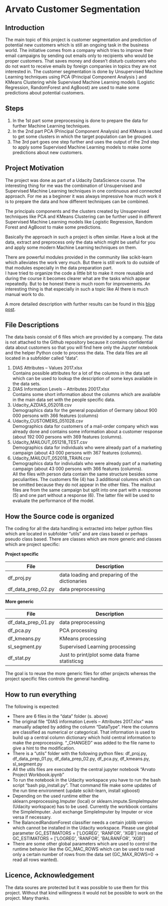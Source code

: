 # Arvato Customer Segmentation 

## Introduction 

The main topic of this project is customer segmentation and prediction of potential new customers which is still an ongoing task in the business world. The initiative comes from a company which tries to improve their email campaigns by sending out emails only to recipients who would be proper customers. That saves money and doesn’t disturb customers who do not want to receive emails by foreign companies in topics they are not interested in. 
The customer segmentation is done by Unsupervised Machine Learning techniques using PCA (Principal Component Analysis ) and KMeans Clustering while  Supervised Machine Learning models (Logistic Regression, RandomForest and AgBoost) are used to make some predictions about potential customers. 


## Steps 

1.	In the 1st part some preprocessing is done to prepare the data for further Machine Learning techniques. 
2.	In the 2nd part PCA (Principal Component Analysis) and KMeans is used to get some clusters in which the target population can be grouped. 
3.	The 3rd part goes one step further and uses the output of the 2nd step to apply some Supervised Machine Learning models to make some predictions about new customers.

## Project Motivation

The project was done as part of a Udacity DataScience course. The interesting thing for me was the combination of Unsupervised and Supervised Machine Learning techniques in one continuous and connected approach.  For me as a beginner it was always impressive how much work it is to prepare the data and how different techniques can be combined. 

The principals components and the clusters created by Unsupervised techniques like PCA and KMeans Clustering can be further used in different Supervised Machine Learning models like Logistic Regression, Random Forest and AgBoost to make some predictions. 

Basically the approach in such a project is often similar. Have a look at the data, extract and preprocess only the data which might be useful for you and apply some modern Machine Learning techniques on them. 

There are powerful modules provided in the community like scikit-learn which alleviates the work very much. But there is still work to do outside of that modules especially in the data preparation part.   
I have tried to organize the code a little bit to make it more reusable and during the course it becomes clearer what are the tasks which appear repeatedly. But to be honest there is much room for improvements.  An interesting thing is that especially in such a topic like AI there is much manual work to do. 

A more detailed description with further results can be found in this [blog post](https://medium.com/@wkudac/stackoverflow-survey-2017-where-are-you-f802d450fa1).
 

## File Descriptions 

The data basis consist of 6 files which are provided by a company. The data is not attached to the Github repository because it contains confidential data about customers so that you will find here only the Jupyter notebook and the helper Python code to process the data. 
The data files are all located in a subfolder called “data”. 
1.	DIAS Attributes – Values 2017.xlsx<br>
Contains possible attributes for a lot of the columns in the data set which can be used to lookup the description of some keys available in the data sets. 
2.	DIAS Information Levels – Attributes 20017.xlsx<br>
Contains some short information about the columns which are available in the main data set with the people specific data.
3.	Udacity_AZDIAS_052018.csv<br>
Demographics data for the general population of Germany (about 900 000 persons with 366 features (columns)
4.	Udacity_CUSTOMERS_051028.csv<br>
Demographics data for customers of a mail-order company which was already done and contains some information about a customer response (about 192 000 persons with 369 features (columns).
5.	Udacity_MAILOUT_051218_TEST.csv<br>
Demographics data for individuals who were already part of a marketing campaign (about 43 000 persons with 367 features (columns). 
6.	Udacity_MAILOUT_052018_TRAIN.csv<br>
Demographics data for indiviudals who were already part of a marketing campaign (about 43 000 persons with 366 features (columns).<br>
All the files with person data contain the same structure besides some peculiarities. 
The customers file (4) has 3 additional columns which can be omitted because they do not appear in the other files. The mailout files are from the same campaign but split into one part with a response (5) and one part without a response (6). The latter file will be used to evaluate the performance of the model. 

## How the Source code is organized

The coding for all the data handling is extracted into helper python files which are located in subfolder “utils” and are class based or perhaps pseudo class based.
There are classes which are more generic and classes which are project specific: 

**Project specific**<br>

| File | Description |
|------|-------------|
| df_proj.py|data loading and preparing of the dictionaries|
|df_data_prep_02.py| data preprocessing|

**More generic** <br>

| File | Description |
|------|-------------|
|df_data_prep_01.py|data preprocessing|
|df_pca.py|PCA processing|
|df_kmeans.py|KMeans processing|
|sl_segment.py|Supervised Learning processing|
|df_stat.py|Just to print/plot some data frame statisticsg|



The goal is to reuse the more generic files for other projects whereas the project specific files controls the general handling.

##	How to run everything

The following is expected:<br>
- There are 6 files in the “data” folder (s. above)
- The original file “DIAS information Levels – Attributes 2017.xlsx” was manually adapted by adding the column “DataType”. Here the columns are classified as numerical or categorical. That information is used to build up a central column dictionary which hold central information to make the preprocessing. “_CHANGED” was added to the file name to give a hint to the modification. 
- There is a “utils” folder with the following python files: 
df_proj.py, df_data_prep_01.py, df_data_prep_02.py, df_pca.py, df_kmeans.py, sl_segment.py
- All the utils files are executed by the central jupyter notebook “Arvato Project Workbook.ipynb”
- To run the notebook in the Udacity workspace you have to run the bash script “bash pip_install.py”. That command file make some updates of the run time environment (update scikit-learn, install xgboost) 
- Depending on the used runtime either the sklearn.preprocessing.Imputer (local) or sklearn.impute.SimpleImputer (Udacity workspace) has to be used. Currently the workbook contains the SimpleImputer. Just exchange SimpleImputer by Imputer or vice versa if necessary. 
- The BalancedRandomForest classifier needs a certain joblib version which cannot be installed in the Udacity workspace. Please use global parameter GC_ESTIMATORS = ['LOGREG', 'RANFOR', 'XGB'] instead of GC_ESTIMATORS = ['LOGREG', 'RANFOR', 'BALRANFOR', 'XGB']
- There are some other global parameters which are used to control the runtime behavior like the GC_MAC_ROWS which can be used to read only a certain number of rows from the data set (GC_MAX_ROWS=0 -> read all rows wanted).

## Licence, Acknowledgement 
The data soures are protected but it was possible to use them for this project. 
Without that kind willingness it would not be possible to work on the project. Many thanks. 




